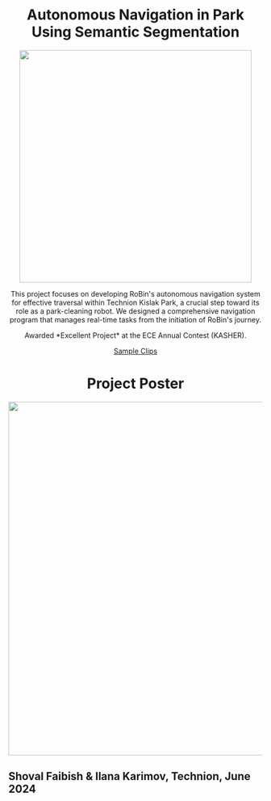 # <div align="center">Autonomous Navigation in Park Using Semantic Segmentation</div>

<p align="center">
<img width="460" src="https://github.com/shovalfaibish/RoBinProjectB/assets/93712053/16eadb97-f5ab-46b8-a691-f8a1e419d4e6">
</p>

<p align="center">
This project focuses on developing RoBin's autonomous navigation system for effective traversal within Technion Kislak Park, a crucial step toward its role as a park-cleaning robot. We designed a comprehensive navigation program that manages real-time tasks from the initiation of RoBin's journey.
</p>

<p align="center">
Awarded *Excellent Project* at the ECE Annual Contest (KASHER).
</p>

<p align="center">
<a href="https://youtu.be/ASz9KSO4-FQ">Sample Clips</a>
</p>

# <div align="center">Project Poster</div>

<p align="center">
<img width="700" src="https://github.com/user-attachments/assets/0279a0e0-8cd5-4ae2-a642-3887673e7f31">
</p>

## <div align="left">Shoval Faibish & Ilana Karimov, Technion, June 2024</div>

